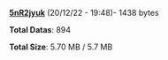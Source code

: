 [**5nR2jyuk**](/data/5nR2jyuk.txt) (20/12/22 - 19:48)- 1438 bytes

**Total Datas**: 894

**Total Size**: 5.70 MB / 5.7 MB